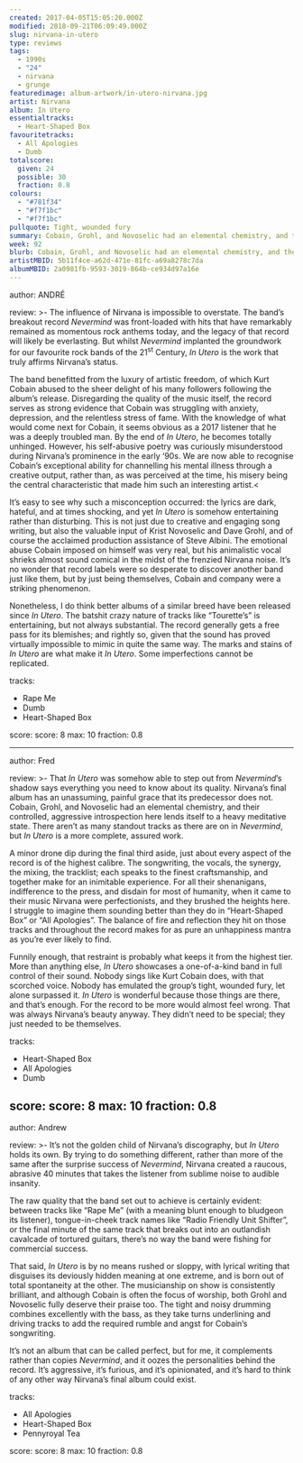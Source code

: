 ```yaml
---
created: 2017-04-05T15:05:20.000Z
modified: 2018-09-21T06:09:49.000Z
slug: nirvana-in-utero
type: reviews
tags:
  - 1990s
  - "24"
  - nirvana
  - grunge
featuredimage: album-artwork/in-utero-nirvana.jpg
artist: Nirvana
album: In Utero
essentialtracks:
  - Heart-Shaped Box
favouritetracks:
  - All Apologies
  - Dumb
totalscore:
  given: 24
  possible: 30
  fraction: 0.8
colours:
  - "#781f34"
  - "#f7f1bc"
  - "#f7f1bc"
pullquote: Tight, wounded fury
summary: Cobain, Grohl, and Novoselic had an elemental chemistry, and their controlled, aggressive introspection here lends itself to a heavy meditative state. There aren’t as many standout tracks as there are on in Nevermind, but In Utero is a more complete, assured work.
week: 92
blurb: Cobain, Grohl, and Novoselic had an elemental chemistry, and their controlled, aggressive introspection on In Utero lends itself to a heavy meditative state.
artistMBID: 5b11f4ce-a62d-471e-81fc-a69a8278c7da
albumMBID: 2a0981fb-9593-3019-864b-ce934d97a16e
---
```

author: ANDRÉ

review: >-
  The influence of Nirvana is impossible to overstate. The band’s breakout record *Nevermind* was front-loaded with hits that have remarkably remained as momentous rock anthems today, and the legacy of that record will likely be everlasting. But whilst *Nevermind* implanted the groundwork for our favourite rock bands of the 21<sup>st</sup> Century, *In Utero* is the work that truly affirms Nirvana’s status. 
  
  The band benefitted from the luxury of artistic freedom, of which Kurt Cobain abused to the sheer delight of his many followers following the album’s release. Disregarding the quality of the music itself, the record serves as strong evidence that Cobain was struggling with anxiety, depression, and the relentless stress of fame. With the knowledge of what would come next for Cobain, it seems obvious as a 2017 listener that he was a deeply troubled man. By the end of *In Utero*, he becomes totally unhinged. However, his self-abusive poetry was curiously misunderstood during Nirvana’s prominence in the early ‘90s. We are now able to recognise Cobain’s exceptional ability for channelling his mental illness through a creative output, rather than, as was perceived at the time, his misery being the central characteristic that made him such an interesting artist.<
  
  It’s easy to see why such a misconception occurred: the lyrics are dark, hateful, and at times shocking, and yet *In Utero* is somehow entertaining rather than disturbing. This is not just due to creative and engaging song writing, but also the valuable input of Krist Novoselic and Dave Grohl, and of course the acclaimed production assistance of Steve Albini. The emotional abuse Cobain imposed on himself was very real, but his animalistic vocal shrieks almost sound comical in the midst of the frenzied Nirvana noise. It’s no wonder that record labels were so desperate to discover another band just like them, but by just being themselves, Cobain and company were a striking phenomenon. 
  
  Nonetheless, I do think better albums of a similar breed have been released since *In Utero*. The batshit crazy nature of tracks like “Tourette’s” is entertaining, but not always substantial. The record generally gets a free pass for its blemishes; and rightly so, given that the sound has proved virtually impossible to mimic in quite the same way. The marks and stains of *In Utero* are what make it *In Utero*. Some imperfections cannot be replicated.

tracks:
  - Rape Me
  - ­Dumb
  - ­Heart-Shaped Box

score:
  score: 8
  max: 10
  fraction: 0.8

---
author: Fred

review: >-
  That *In Utero* was somehow able to step out from *Nevermind*’s shadow says everything you need to know about its quality. Nirvana’s final album has an unassuming, painful grace that its predecessor does not. Cobain, Grohl, and Novoselic had an elemental chemistry, and their controlled, aggressive introspection here lends itself to a heavy meditative state. There aren’t as many standout tracks as there are on in *Nevermind*, but *In Utero* is a more complete, assured work. 
  
  A minor drone dip during the final third aside, just about every aspect of the record is of the highest calibre. The songwriting, the vocals, the synergy, the mixing, the tracklist; each speaks to the finest craftsmanship, and together make for an inimitable experience. For all their shenanigans, indifference to the press, and disdain for most of humanity, when it came to their music Nirvana were perfectionists, and they brushed the heights here. I struggle to imagine them sounding better than they do in “Heart-Shaped Box” or “All Apologies”. The balance of fire and reflection they hit on those tracks and throughout the record makes for as pure an unhappiness mantra as you’re ever likely to find. 
  
  Funnily enough, that restraint is probably what keeps it from the highest tier. More than anything else, *In Utero* showcases a one-of-a-kind band in full control of their sound. Nobody sings like Kurt Cobain does, with that scorched voice. Nobody has emulated the group’s tight, wounded fury, let alone surpassed it. *In Utero* is wonderful because those things are there, and that’s enough. For the record to be more would almost feel wrong. That was always Nirvana’s beauty anyway. They didn’t need to be special; they just needed to be themselves.

tracks:
  - Heart-Shaped Box
  - ­All Apologies
  - ­Dumb

score:
  score: 8
  max: 10
  fraction: 0.8
---
author: Andrew

review: >-
  It’s not the golden child of Nirvana’s discography, but *In Utero* holds its own. By trying to do something different, rather than more of the same after the surprise success of *Nevermind*, Nirvana created a raucous, abrasive 40 minutes that takes the listener from sublime noise to audible insanity. 
  
  The raw quality that the band set out to achieve is certainly evident: between tracks like “Rape Me” (with a meaning blunt enough to bludgeon its listener), tongue-in-cheek track names like “Radio Friendly Unit Shifter”, or the final minute of the same track that breaks out into an outlandish cavalcade of tortured guitars, there’s no way the band were fishing for commercial success. 
  
  That said, *In Utero* is by no means rushed or sloppy, with lyrical writing that disguises its deviously hidden meaning at one extreme, and is born out of total spontaneity at the other. The musicianship on show is consistently brilliant, and although Cobain is often the focus of worship, both Grohl and Novoselic fully deserve their praise too. The tight and noisy drumming combines excellently with the bass, as they take turns underlining and driving tracks to add the required rumble and angst for Cobain’s songwriting. 
  
  It’s not an album that can be called perfect, but for me, it complements rather than copies *Nevermind*, and it oozes the personalities behind the record. It’s aggressive, it’s furious, and it’s opinionated, and it’s hard to think of any other way Nirvana’s final album could exist.

tracks:
  - All Apologies
  - ­Heart-Shaped Box
  - ­Pennyroyal Tea
  
score:
  score: 8
  max: 10
  fraction: 0.8
